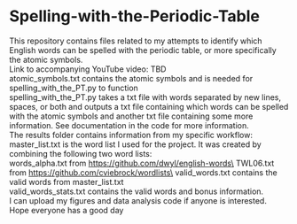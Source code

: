 # Spelling-with-the-Periodic-Table
This repository contains files related to my attempts to identify which English words can be spelled with the periodic table, or more specifically the atomic symbols.\
Link to accompanying YouTube video: TBD\
atomic_symbols.txt contains the atomic symbols and is needed for spelling_with_the_PT.py to function\
spelling_with_the_PT.py takes a txt file with words separated by new lines, spaces, or both and outputs a txt file containing which words can be spelled with the atomic symbols and another txt file containing some more information. See documentation in the code for more information.\
The results folder contains information from my specific workflow:\
master_list.txt is the word list I used for the project. It was created by combining the following two word lists:\
words_alpha.txt from https://github.com/dwyl/english-words\
TWL06.txt from https://github.com/cviebrock/wordlists\
valid_words.txt contains the valid words from master_list.txt\
valid_words_stats.txt contains the valid words and bonus information.\
I can upload my figures and data analysis code if anyone is interested.\
Hope everyone has a good day
